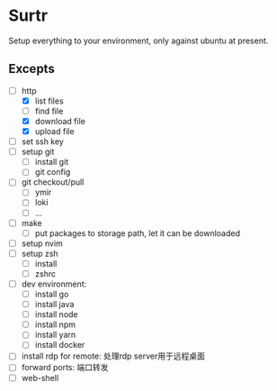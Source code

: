 # Surtr

Setup everything to your environment, only against ubuntu at present.

## Excepts

- [ ] http
    - [x] list files
    - [ ] find file
    - [x] download file
    - [x] upload file
- [ ] set ssh key
- [ ] setup git
    - [ ] install git
    - [ ] git config
- [ ] git checkout/pull
    - [ ] ymir
    - [ ] loki
    - [ ] ...
- [ ] make
    - [ ] put packages to storage path, let it can be downloaded
- [ ] setup nvim
- [ ] setup zsh
    - [ ] install
    - [ ] zshrc
- [ ] dev environment:
    - [ ] install go
    - [ ] install java
    - [ ] install node
    - [ ] install npm
    - [ ] install yarn
    - [ ] install docker
- [ ] install rdp for remote: 处理rdp server用于远程桌面
- [ ] forward ports: 端口转发
- [ ] web-shell
